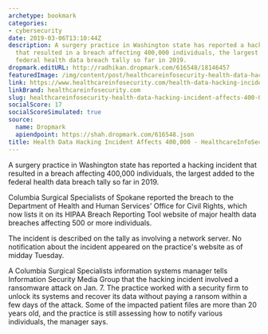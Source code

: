 ```yaml
---
archetype: bookmark
categories:
- cybersecurity
date: 2019-03-06T13:10:44Z
description: A surgery practice in Washington state has reported a hacking incident
  that resulted in a breach affecting 400,000 individuals, the largest added to the
  federal health data breach tally so far in 2019.
dropmark.editURL: http://radhikan.dropmark.com/616548/18146457
featuredImage: /img/content/post/healthcareinfosecurity-health-data-hacking-incident-affects-400-000-healthcareinfosecurity.jpg
link: https://www.healthcareinfosecurity.com/health-data-hacking-incident-affects-400000-a-12122
linkBrand: healthcareinfosecurity.com
slug: healthcareinfosecurity-health-data-hacking-incident-affects-400-000-healthcareinfosecurity
socialScore: 17
socialScoreSimulated: true
source:
  name: Dropmark
  apiendpoint: https://shah.dropmark.com/616548.json
title: Health Data Hacking Incident Affects 400,000 - HealthcareInfoSecurity
---
```

A surgery practice in Washington state has reported a hacking incident that resulted in a breach affecting 400,000 individuals, the largest added to the federal health data breach tally so far in 2019.

Columbia Surgical Specialists of Spokane reported the breach to the Department of Health and Human Services' Office for Civil Rights, which now lists it on its HIPAA Breach Reporting Tool website of major health data breaches affecting 500 or more individuals.

The incident is described on the tally as involving a network server. No notification about the incident appeared on the practice's website as of midday Tuesday.

A Columbia Surgical Specialists information systems manager tells Information Security Media Group that the hacking incident involved a ransomware attack on Jan. 7. The practice worked with a security firm to unlock its systems and recover its data without paying a ransom within a few days of the attack. Some of the impacted patient files are more than 20 years old, and the practice is still assessing how to notify various individuals, the manager says.

